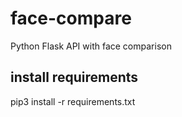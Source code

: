 # face-compare
Python Flask API with face comparison 
## install requirements
pip3 install -r requirements.txt
